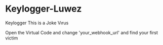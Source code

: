 # Keylogger-Luwez
Keylogger This is a Joke Vırus

Open the Virtual Code and change 'your_webhook_url'
and 
find your first victim
